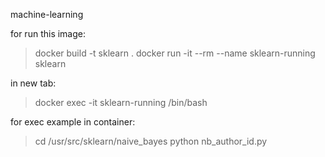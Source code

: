 machine-learning

for run this image:
> docker build -t sklearn .
> docker run -it --rm --name sklearn-running sklearn

in new tab:
> docker exec -it sklearn-running /bin/bash

for exec example in container:
> cd /usr/src/sklearn/naive_bayes
> python nb_author_id.py
